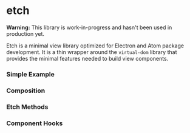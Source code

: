 # etch

**Warning:** This library is work-in-progress and hasn't been used in production yet.

Etch is a minimal view library optimized for Electron and Atom package development. It is a thin wrapper around the `virtual-dom` library that provides
the minimal features needed to build view components.

### Simple Example

### Composition

### Etch Methods

### Component Hooks
